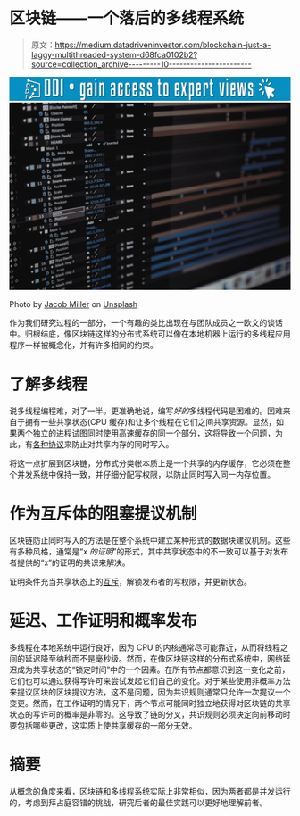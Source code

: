 # 区块链——一个落后的多线程系统

> 原文：<https://medium.datadriveninvestor.com/blockchain-just-a-laggy-multithreaded-system-d68fca0102b2?source=collection_archive---------10----------------------->

[![](img/3a20e4a34d9613f7d153dfbced04f7f3.png)](http://www.track.datadriveninvestor.com/1B9E)![](img/fb6b88f4b6e17a2272b49fa7bf9167c4.png)

Photo by [Jacob Miller](https://unsplash.com/@kineticbear?utm_source=medium&utm_medium=referral) on [Unsplash](https://unsplash.com?utm_source=medium&utm_medium=referral)

作为我们研究过程的一部分，一个有趣的类比出现在与团队成员之一欧文的谈话中。归根结底，像区块链这样的分布式系统可以像在本地机器上运行的多线程应用程序一样被概念化，并有许多相同的约束。

# 了解多线程

说多线程编程难，对了一半。更准确地说，编写*好的*多线程代码是困难的。困难来自于拥有一些共享状态(CPU 缓存)和让多个线程在它们之间共享资源。显然，如果两个独立的进程试图同时使用高速缓存的同一个部分，这将导致一个问题，为此，有[各种协议](https://en.wikipedia.org/wiki/Cache_coherence)来防止对共享内存的同时写入。

将这一点扩展到区块链，分布式分类帐本质上是一个共享的内存缓存，它必须在整个并发系统中保持一致，并仔细分配写权限，以防止同时写入同一内存位置。

# 作为互斥体的阻塞提议机制

区块链防止同时写入的方法是在整个系统中建立某种形式的数据块建议机制。这些有多种风格，通常是“*x 的证明*”的形式，其中共享状态中的不一致可以基于对发布者提供的“x”的证明的共识来解决。

证明条件充当共享状态上的[互斥](https://en.wikipedia.org/wiki/Mutual_exclusion)，解锁发布者的写权限，并更新状态。

# 延迟、工作证明和概率发布

多线程在本地系统中运行良好，因为 CPU 的内核通常尽可能靠近，从而将线程之间的延迟降至纳秒而不是毫秒级。然而，在像区块链这样的分布式系统中，网络延迟成为共享状态的“锁定时间”中的一个因素。在所有节点都意识到这一变化之前，它们也可以通过获得写许可来尝试发起它们自己的变化。对于某些使用非概率方法来提议区块的区块提议方法，这不是问题，因为共识规则通常只允许一次提议一个变更。然而，在工作证明的情况下，两个节点可能同时独立地获得对区块链的共享状态的写许可的概率是非零的。这导致了链的分叉，共识规则必须决定向前移动时要包括哪些更改，这实质上使共享缓存的一部分无效。

# 摘要

从概念的角度来看，区块链和多线程系统实际上非常相似，因为两者都是并发运行的，考虑到拜占庭容错的挑战，研究后者的最佳实践可以更好地理解前者。